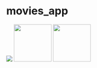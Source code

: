 # movies_app

<p float="left">
  <img src="![Apple iPhone 11 Pro Max (4)](https://user-images.githubusercontent.com/93403100/198415798-533e9c76-77c0-4cd8-8363-ac9893f823e9.png" />
  <img src="![Apple iPhone 11 Pro Max (4)](https://user-images.githubusercontent.com/93403100/198415798-533e9c76-77c0-4cd8-8363-ac9893f823e9.png" width="100" /> 
  <img src="![Apple iPhone 11 Pro Max (4)](https://user-images.githubusercontent.com/93403100/198415798-533e9c76-77c0-4cd8-8363-ac9893f823e9.png" width="100" />
</p>
